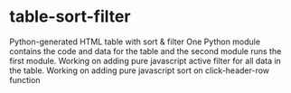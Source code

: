 # table-sort-filter
Python-generated HTML table with sort &amp; filter
One Python module contains the code and data for the table and the second module runs the first module.
Working on adding pure javascript active filter for all data in the table.
Working on adding pure javascript sort on click-header-row function
